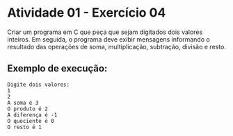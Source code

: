 # Atividade 01 - Exercício 04

Criar um programa em C que peça que sejam digitados dois valores inteiros. Em seguida, o programa deve exibir mensagens informando o resultado das operações de soma, multiplicação, subtração, divisão e resto.  

## Exemplo de execução:

```
Digite dois valores:
1
2
A soma é 3
O produto é 2
A diferença é -1
O quociente é 0
O resto é 1
```
